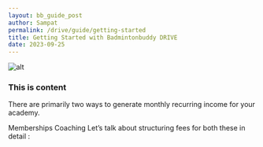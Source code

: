 ```yaml
---
layout: bb_guide_post
author: Sampat
permalink: /drive/guide/getting-started
title: Getting Started with Badmintonbuddy DRIVE
date: 2023-09-25
---
```

![alt](https://miro.medium.com/v2/resize:fit:720/format:webp/1*heeSvDKyk33oMdnUmgPvwg.png)

### This is content ###

There are primarily two ways to generate monthly recurring income for your academy.

Memberships
Coaching
Let’s talk about structuring fees for both these in detail :


